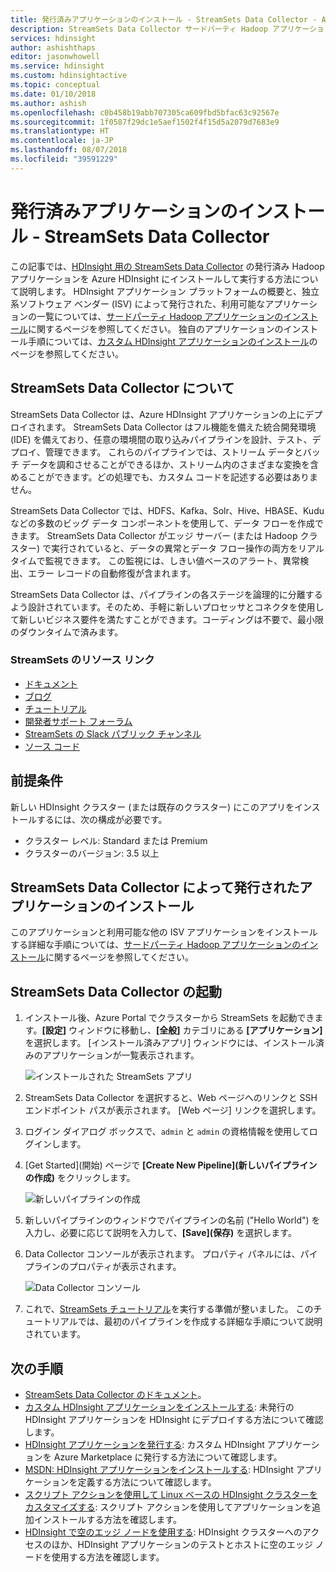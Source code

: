 ```yaml
---
title: 発行済みアプリケーションのインストール - StreamSets Data Collector - Azure HDInsight
description: StreamSets Data Collector サードパーティ Hadoop アプリケーションをインストールして使用します。
services: hdinsight
author: ashishthaps
editor: jasonwhowell
ms.service: hdinsight
ms.custom: hdinsightactive
ms.topic: conceptual
ms.date: 01/10/2018
ms.author: ashish
ms.openlocfilehash: c0b458b19abb707305ca609fbd5bfac63c92567e
ms.sourcegitcommit: 1f0587f29dc1e5aef1502f4f15d5a2079d7683e9
ms.translationtype: HT
ms.contentlocale: ja-JP
ms.lasthandoff: 08/07/2018
ms.locfileid: "39591229"
---
```

# <a name="install-published-application---streamsets-data-collector"></a>発行済みアプリケーションのインストール - StreamSets Data Collector

この記事では、[HDInsight 用の StreamSets Data Collector](https://streamsets.com/) の発行済み Hadoop アプリケーションを Azure HDInsight にインストールして実行する方法について説明します。 HDInsight アプリケーション プラットフォームの概要と、独立系ソフトウェア ベンダー (ISV) によって発行された、利用可能なアプリケーションの一覧については、[サードパーティ Hadoop アプリケーションのインストール](hdinsight-apps-install-applications.md)に関するページを参照してください。 独自のアプリケーションのインストール手順については、[カスタム HDInsight アプリケーションのインストール](hdinsight-apps-install-custom-applications.md)のページを参照してください。

## <a name="about-streamsets-data-collector"></a>StreamSets Data Collector について

StreamSets Data Collector は、Azure HDInsight アプリケーションの上にデプロイされます。 StreamSets Data Collector はフル機能を備えた統合開発環境 (IDE) を備えており、任意の環境間の取り込みパイプラインを設計、テスト、デプロイ、管理できます。 これらのパイプラインでは、ストリーム データとバッチ データを調和させることができるほか、ストリーム内のさまざまな変換を含めることができます。どの処理でも、カスタム コードを記述する必要はありません。

StreamSets Data Collector では、HDFS、Kafka、Solr、Hive、HBASE、Kudu などの多数のビッグ データ コンポーネントを使用して、データ フローを作成できます。 StreamSets Data Collector がエッジ サーバー (または Hadoop クラスター) で実行されていると、データの異常とデータ フロー操作の両方をリアルタイムで監視できます。 この監視には、しきい値ベースのアラート、異常検出、エラー レコードの自動修復が含まれます。

StreamSets Data Collector は、パイプラインの各ステージを論理的に分離するよう設計されています。そのため、手軽に新しいプロセッサとコネクタを使用して新しいビジネス要件を満たすことができます。コーディングは不要で、最小限のダウンタイムで済みます。

### <a name="streamsets-resource-links"></a>StreamSets のリソース リンク

* [ドキュメント](https://streamsets.com/documentation/datacollector/latest/help/#Getting_Started/GettingStarted_Title.html)
* [ブログ](https://streamsets.com/blog/)
* [チュートリアル](https://github.com/streamsets/tutorials)
* [開発者サポート フォーラム](https://groups.google.com/a/streamsets.com/forum/#!forum/sdc-user)
* [StreamSets の Slack パブリック チャンネル](https://streamsetters.slack.com/)
* [ソース コード](https://github.com/streamsets)

## <a name="prerequisites"></a>前提条件

新しい HDInsight クラスター (または既存のクラスター) にこのアプリをインストールするには、次の構成が必要です。

* クラスター レベル: Standard または Premium
* クラスターのバージョン: 3.5 以上

## <a name="install-the-streamsets-data-collector-published-application"></a>StreamSets Data Collector によって発行されたアプリケーションのインストール

このアプリケーションと利用可能な他の ISV アプリケーションをインストールする詳細な手順については、[サードパーティ Hadoop アプリケーションのインストール](hdinsight-apps-install-applications.md)に関するページを参照してください。

## <a name="launch-streamsets-data-collector"></a>StreamSets Data Collector の起動

1. インストール後、Azure Portal でクラスターから StreamSets を起動できます。**[設定]** ウィンドウに移動し、**[全般]** カテゴリにある **[アプリケーション]** を選択します。 [インストール済みアプリ] ウィンドウには、インストール済みのアプリケーションが一覧表示されます。

    ![インストールされた StreamSets アプリ](./media/hdinsight-apps-install-streamsets/streamsets.png)

2. StreamSets Data Collector を選択すると、Web ページへのリンクと SSH エンドポイント パスが表示されます。 [Web ページ] リンクを選択します。

3. ログイン ダイアログ ボックスで、`admin` と `admin` の資格情報を使用してログインします。

4. [Get Started]\(開始\) ページで **[Create New Pipeline]\(新しいパイプラインの作成\)** をクリックします。

    ![新しいパイプラインの作成](./media/hdinsight-apps-install-streamsets/get-started.png)

5. 新しいパイプラインのウィンドウでパイプラインの名前 ("Hello World") を入力し、必要に応じて説明を入力して、**[Save]\(保存\)** を選択します。

6. Data Collector コンソールが表示されます。 プロパティ パネルには、パイプラインのプロパティが表示されます。
 
    ![Data Collector コンソール](./media/hdinsight-apps-install-streamsets/pipeline-canvas.png)

7. これで、[StreamSets チュートリアル](https://streamsets.com/documentation/datacollector/latest/help/#Tutorial/Tutorial-title.html)を実行する準備が整いました。 このチュートリアルでは、最初のパイプラインを作成する詳細な手順について説明されています。

## <a name="next-steps"></a>次の手順

* [StreamSets Data Collector のドキュメント](https://streamsets.com/documentation/datacollector/latest/help/#Getting_Started/GettingStarted_Title.html#concept_htw_ghg_jq)。
* [カスタム HDInsight アプリケーションをインストールする](hdinsight-apps-install-custom-applications.md): 未発行の HDInsight アプリケーションを HDInsight にデプロイする方法について確認します。
* [HDInsight アプリケーションを発行する](hdinsight-apps-publish-applications.md): カスタム HDInsight アプリケーションを Azure Marketplace に発行する方法について確認します。
* [MSDN: HDInsight アプリケーションをインストールする](https://msdn.microsoft.com/library/mt706515.aspx): HDInsight アプリケーションを定義する方法について確認します。
* [スクリプト アクションを使用して Linux ベースの HDInsight クラスターをカスタマイズする](hdinsight-hadoop-customize-cluster-linux.md): スクリプト アクションを使用してアプリケーションを追加インストールする方法を確認します。
* [HDInsight で空のエッジ ノードを使用する](hdinsight-apps-use-edge-node.md): HDInsight クラスターへのアクセスのほか、HDInsight アプリケーションのテストとホストに空のエッジ ノードを使用する方法を確認します。
